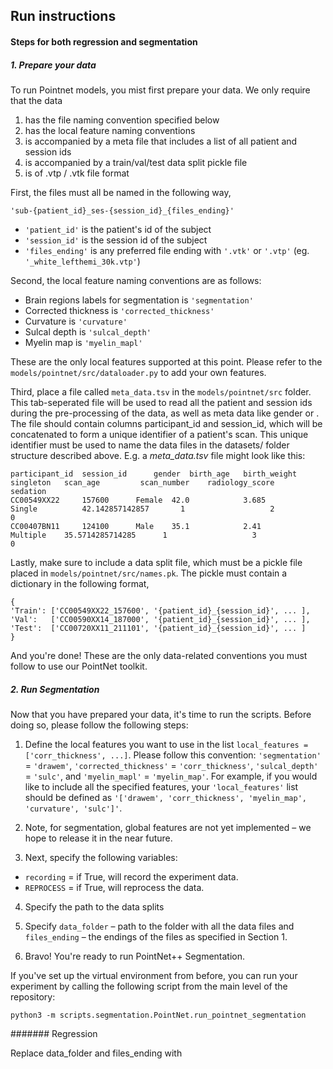 
## Run instructions

#### Steps for both regression and segmentation

##### 1. Prepare your data
To run Pointnet models, you mist first prepare your data. We only require that the data
1. has the file naming convention specified below
2. has the local feature naming conventions
3. is accompanied by a meta file that includes a list of all patient and session ids
4. is accompanied by a train/val/test data split pickle file
5. is of .vtp / .vtk file format

First, the files must all be named in the following way,

```
'sub-{patient_id}_ses-{session_id}_{files_ending}'
```

* `'patient_id'` is the patient's id of the subject
* `'session_id'` is the session id of the subject
* `'files_ending'` is any preferred file ending with `'.vtk'` or `'.vtp'` (eg. `'_white_lefthemi_30k.vtp'`)


Second, the local feature naming conventions are as follows:
* Brain regions labels for segmentation is `'segmentation'`
* Corrected thickness is `'corrected_thickness'`
* Curvature is `'curvature'`
* Sulcal depth is `'sulcal_depth'`
* Myelin map is `'myelin_mapl'`

These are the only local features supported at this point. Please refer to the `models/pointnet/src/dataloader.py` to add your own features.

Third, place a file called `meta_data.tsv` in the `models/pointnet/src` folder. This tab-seperated file will be used to read all the patient and session ids during the pre-processing of the data, as well as meta data like gender or .
The file should contain columns participant_id and session_id, which will be concatenated to form a unique identifier of a patient's scan. This unique identifier must be used to name the data files in the datasets/ folder structure described above.
E.g. a *meta_data.tsv* file might look like this:

```
participant_id	session_id	    gender	birth_age	birth_weight	singleton	scan_age	     scan_number	radiology_score	     sedation
CC00549XX22	    157600	    Female	42.0	        3.685	        Single	        42.142857142857	      1	                  2	                0
CC00407BN11	    124100	    Male	35.1	        2.41	        Multiple	35.5714285714285      1	                  3	                0

```

Lastly, make sure to include a data split file, which must be a pickle file placed in `models/pointnet/src/names.pk`. The pickle must contain a dictionary in the following format, 

```
{
'Train': ['CC00549XX22_157600', '{patient_id}_{session_id}', ... ],
'Val':   ['CC00590XX14_187000', '{patient_id}_{session_id}', ... ],
'Test':  ['CC00720XX11_211101', '{patient_id}_{session_id}', ... ]
}
```

And you're done! These are the only data-related conventions you must follow to use our PointNet toolkit. 

##### 2. Run Segmentation

Now that you have prepared your data, it's time to run the scripts. Before doing so, please follow the following steps:
1. Define the local features you want to use in the list `local_features = ['corr_thickness', ...]`. Please follow this convention: `'segmentation'` = `'drawem'`, `'corrected_thickness'` = `'corr_thickness'`, `'sulcal_depth'` = `'sulc'`, and `'myelin_mapl'` = `'myelin_map'`. For example, if you would like to include all the specified features, your `'local_features'` list should be defined as `'['drawem', 'corr_thickness', 'myelin_map', 'curvature', 'sulc']'`. 

2. Note, for segmentation, global features are not yet implemented – we hope to release it in the near future.

3. Next, specify the following variables:
* `recording` = if True, will record the experiment data.
* `REPROCESS` = if True, will reprocess the data.

4. Specify the path to the data splits

5. Specify `data_folder` – path to the folder with all the data files and `files_ending` – the endings of the files as specified in Section 1.

6. Bravo! You're ready to run PointNet++ Segmentation.

If you've set up the virtual environment from before, you can run your experiment by calling the following script from the main level of the repository:

```
python3 -m scripts.segmentation.PointNet.run_pointnet_segmentation
```



####### Regression

Replace data_folder and files_ending with 